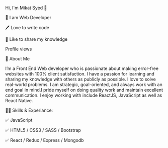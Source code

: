 Hi, I'm Mikat Syed 👋


👑 I am Web Developer

🖊️ Love to write code

🎤 Like to share my knowledge


Profile views

🚀 About Me

I’m a Front End Web developer who is passionate about making error-free websites with 100% client satisfaction. I have a passion for learning and sharing my knowledge with others as publicly as possible. I love to solve real-world problems. I am strategic, goal-oriented, and always work with an end goal in mind.I pride myself on doing quality work and maintain excellent communication. I enjoy working with include ReactJS, JavaScript as well as React Native.

👨‍💻 Skills & Experiance:

✅ JavaScript

✅ HTML5 / CSS3 / SASS / Bootstrap

✅ React / Redux / Express / Mongodb
